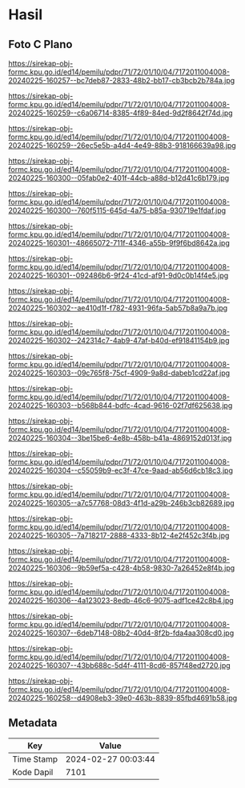 # Hasil

## Foto C Plano

https://sirekap-obj-formc.kpu.go.id/ed14/pemilu/pdpr/71/72/01/10/04/7172011004008-20240225-160257--bc7deb87-2833-48b2-bb17-cb3bcb2b784a.jpg

https://sirekap-obj-formc.kpu.go.id/ed14/pemilu/pdpr/71/72/01/10/04/7172011004008-20240225-160259--c6a06714-8385-4f89-84ed-9d2f8642f74d.jpg

https://sirekap-obj-formc.kpu.go.id/ed14/pemilu/pdpr/71/72/01/10/04/7172011004008-20240225-160259--26ec5e5b-a4d4-4e49-88b3-918166639a98.jpg

https://sirekap-obj-formc.kpu.go.id/ed14/pemilu/pdpr/71/72/01/10/04/7172011004008-20240225-160300--05fab0e2-401f-44cb-a88d-b12d41c6b179.jpg

https://sirekap-obj-formc.kpu.go.id/ed14/pemilu/pdpr/71/72/01/10/04/7172011004008-20240225-160300--760f5115-645d-4a75-b85a-930719e1fdaf.jpg

https://sirekap-obj-formc.kpu.go.id/ed14/pemilu/pdpr/71/72/01/10/04/7172011004008-20240225-160301--48665072-711f-4346-a55b-9f9f6bd8642a.jpg

https://sirekap-obj-formc.kpu.go.id/ed14/pemilu/pdpr/71/72/01/10/04/7172011004008-20240225-160301--092486b6-9f24-41cd-af91-9d0c0b14f4e5.jpg

https://sirekap-obj-formc.kpu.go.id/ed14/pemilu/pdpr/71/72/01/10/04/7172011004008-20240225-160302--ae410d1f-f782-4931-96fa-5ab57b8a9a7b.jpg

https://sirekap-obj-formc.kpu.go.id/ed14/pemilu/pdpr/71/72/01/10/04/7172011004008-20240225-160302--242314c7-4ab9-47af-b40d-ef91841154b9.jpg

https://sirekap-obj-formc.kpu.go.id/ed14/pemilu/pdpr/71/72/01/10/04/7172011004008-20240225-160303--09c765f8-75cf-4909-9a8d-dabeb1cd22af.jpg

https://sirekap-obj-formc.kpu.go.id/ed14/pemilu/pdpr/71/72/01/10/04/7172011004008-20240225-160303--b568b844-bdfc-4cad-9616-02f7df625638.jpg

https://sirekap-obj-formc.kpu.go.id/ed14/pemilu/pdpr/71/72/01/10/04/7172011004008-20240225-160304--3be15be6-4e8b-458b-b41a-4869152d013f.jpg

https://sirekap-obj-formc.kpu.go.id/ed14/pemilu/pdpr/71/72/01/10/04/7172011004008-20240225-160304--c55059b9-ec3f-47ce-9aad-ab56d6cb18c3.jpg

https://sirekap-obj-formc.kpu.go.id/ed14/pemilu/pdpr/71/72/01/10/04/7172011004008-20240225-160305--a7c57768-08d3-4f1d-a29b-246b3cb82689.jpg

https://sirekap-obj-formc.kpu.go.id/ed14/pemilu/pdpr/71/72/01/10/04/7172011004008-20240225-160305--7a718217-2888-4333-8b12-4e2f452c3f4b.jpg

https://sirekap-obj-formc.kpu.go.id/ed14/pemilu/pdpr/71/72/01/10/04/7172011004008-20240225-160306--9b59ef5a-c428-4b58-9830-7a26452e8f4b.jpg

https://sirekap-obj-formc.kpu.go.id/ed14/pemilu/pdpr/71/72/01/10/04/7172011004008-20240225-160306--4a123023-8edb-46c6-9075-adf1ce42c8b4.jpg

https://sirekap-obj-formc.kpu.go.id/ed14/pemilu/pdpr/71/72/01/10/04/7172011004008-20240225-160307--6deb7148-08b2-40d4-8f2b-fda4aa308cd0.jpg

https://sirekap-obj-formc.kpu.go.id/ed14/pemilu/pdpr/71/72/01/10/04/7172011004008-20240225-160307--43bb688c-5d4f-4111-8cd6-857f48ed2720.jpg

https://sirekap-obj-formc.kpu.go.id/ed14/pemilu/pdpr/71/72/01/10/04/7172011004008-20240225-160258--d4908eb3-39e0-463b-8839-85fbd4691b58.jpg


## Metadata

| Key        | Value               |
| ---------- | ------------------- |
| Time Stamp | 2024-02-27 00:03:44 |
| Kode Dapil | 7101                |



